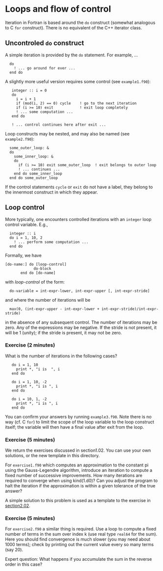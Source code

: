 # Loops and flow of control

Iteration in Fortran is based around the `do` construct (somewhat analogous to
C `for` construct). There is no equivalent of the C++ iterator class.

## Uncontroled `do` construct

A simple iteration is provided by the `do` statement. For example, ...
```
  do
    ! ... go around for ever ...
  end do
```
A slightly more useful version requires some control (see `example1.f90`):
```
   integer :: i = 0
   do
     i = i + 1
     if (mod(i, 2) == 0) cycle    ! go to the next iteration
     if (i >= 10) exit            ! exit loop completely
     ! ... some computation ...
   end do

   ! ... control continues here after exit ...
```
Loop constructs may be nested, and may also be named (see `example2.f90`):
```
  some_outer_loop: &
  do
    some_inner_loop: &
    do
      if (i >= 10) exit some_outer_loop  ! exit belongs to outer loop
      ! ... continues ...
    end do some_inner_loop
  end do some_outer_loop
```
If the control statements `cycle` or `exit` do not have a label,
they belong to the innermost construct in which they appear.


## Loop control

More typically, one encounters controlled iterations with an `integer`
loop control variable. E.g.,
```
  integer :: i
  do i = 1, 10, 2
    ! ... perform some computation ...
  end do
```
Formally, we have
```
[do-name:] do [loop-control]
             do-block
	   end do [do-name]
```
with _loop-control_ of the form:
```
  do-variable = int-expr-lower, int-expr-upper [, int-expr-stride]
```
and where the number of iterations will be
```
  max(0, (int-expr-upper - int-expr-lower + int-expr-stride)/int-expr-stride)
```
in the absence of any subsequent control. The number of iterations may
be zero. Any of the expressions may be negative. If the stride is not
present, it will be 1 (unity); if the stride is present, it may not be zero.

### Exercise (2 minutes)

What is the number of iterations in the following cases?
```
   do i = 1, 10
     print *, "i is  ", i
   end do

   do i = 1, 10, -2
     print *, "i is ", i
   end do

   do i = 10, 1, -2
     print *, "i is ", i
   end do
```
You can confirm your answers by running `example3.f90`. Note there is
no way (cf. C `for`) to limit the scope of the loop
variable to the loop construct itself; the variable will then have a
final value after exit from the loop.

### Exercise (5 minutes)

We return the exercises discussed in section1.02. You can use your
own solutions, or the new template in this directory.

For `exercise1.f90` which computes an approximation to the constant pi
using the Gauss-Legendre algorithm, introduce an iteration to
compute a fixed number of successive improvements. How many
iterations are required to converge when using kind(1.d0)? Can you
adjust the program to halt the iteration if the approximation
is within a given tolerance of the true answer?

A simple solution to this problem is used as a template to
the exercise in [section2.02](../section2.02/exercise1.f90).

### Exercise (5 minutes)

For `exercise2.f90` a similar thing is required. Use a loop to compute
a fixed number of terms in the sum over index k (use real type `real64`
for the sum). Here you should find convergence is much slower (you
may need about 1000 terms); check by printing out the current value
every so many terms (say 20).

Expert question: What happens if you accumulate the sum in the reverse
order in this case?
